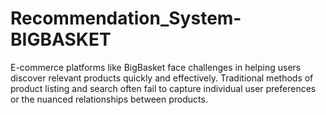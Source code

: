 # Recommendation_System-BIGBASKET
E-commerce platforms like BigBasket face challenges in helping users discover relevant products quickly and effectively. Traditional methods of product listing and search often fail to capture individual user preferences or the nuanced relationships between products. 
